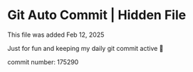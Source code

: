 # Git Auto Commit | Hidden File

This file was added Feb 12, 2025

Just for fun and keeping my daily git commit active 🤪

commit number: 175290
